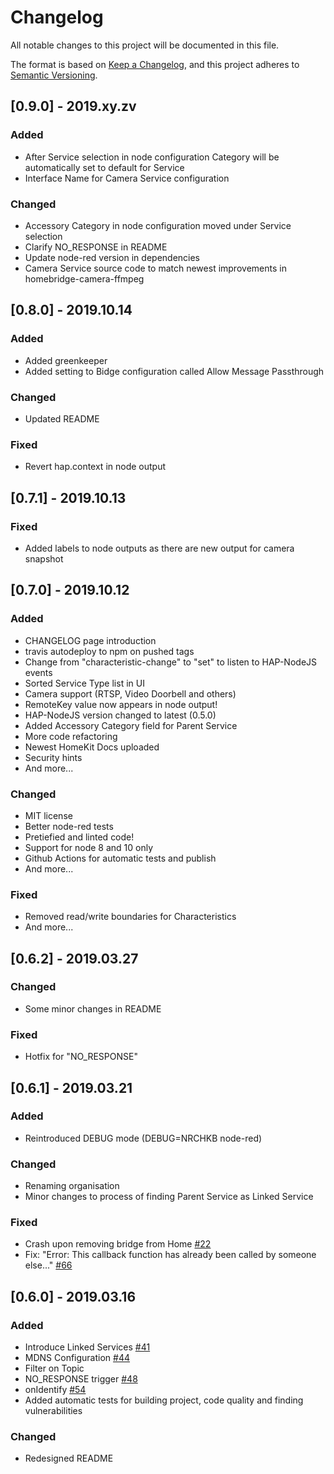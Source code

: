 # Changelog
All notable changes to this project will be documented in this file.

The format is based on [Keep a Changelog](https://keepachangelog.com/en/1.0.0/),
and this project adheres to [Semantic Versioning](https://semver.org/spec/v2.0.0.html).


## [0.9.0] - 2019.xy.zv
### Added
 - After Service selection in node configuration Category will be automatically set to default for Service
 - Interface Name for Camera Service configuration
### Changed
 - Accessory Category in node configuration moved under Service selection
 - Clarify NO_RESPONSE in README
 - Update node-red version in dependencies
 - Camera Service source code to match newest improvements in homebridge-camera-ffmpeg


## [0.8.0] - 2019.10.14
### Added
 - Added greenkeeper
 - Added setting to Bidge configuration called Allow Message Passthrough
### Changed
 - Updated README
### Fixed
 - Revert hap.context in node output


## [0.7.1] - 2019.10.13
### Fixed
 - Added labels to node outputs as there are new output for camera snapshot

## [0.7.0] - 2019.10.12
### Added
 - CHANGELOG page introduction
 - travis autodeploy to npm on pushed tags
 - Change from "characteristic-change" to "set" to listen to HAP-NodeJS events
 - Sorted Service Type list in UI
 - Camera support (RTSP, Video Doorbell and others)
 - RemoteKey value now appears in node output!
 - HAP-NodeJS version changed to latest (0.5.0)
 - Added Accessory Category field for Parent Service
 - More code refactoring
 - Newest HomeKit Docs uploaded
 - Security hints
 - And more...
### Changed
 - MIT license
 - Better node-red tests
 - Pretiefied and linted code!
 - Support for node 8 and 10 only
 - Github Actions for automatic tests and publish
 - And more...
### Fixed
 - Removed read/write boundaries for Characteristics
 - And more...

## [0.6.2] - 2019.03.27
### Changed
 - Some minor changes in README

### Fixed
 - Hotfix for "NO_RESPONSE"

 
## [0.6.1] - 2019.03.21
### Added
 - Reintroduced DEBUG mode (DEBUG=NRCHKB node-red)

### Changed
 - Renaming organisation
 - Minor changes to process of finding Parent Service as Linked Service

### Fixed
 - Crash upon removing bridge from Home [#22](https://github.com/NRCHKB/node-red-contrib-homekit-bridged/issues/22)
 - Fix: "Error: This callback function has already been called by someone else..." [#66](https://github.com/NRCHKB/node-red-contrib-homekit-bridged/issues/66)


## [0.6.0] - 2019.03.16
### Added
 - Introduce Linked Services [#41](https://github.com/NRCHKB/node-red-contrib-homekit-bridged/issues/41)
 - MDNS Configuration [#44](https://github.com/NRCHKB/node-red-contrib-homekit-bridged/issues/44)
 - Filter on Topic
 - NO_RESPONSE trigger [#48](https://github.com/NRCHKB/node-red-contrib-homekit-bridged/issues/48)
 - onIdentify [#54](https://github.com/NRCHKB/node-red-contrib-homekit-bridged/issues/54)
 - Added automatic tests for building project, code quality and finding vulnerabilities
 
### Changed
 - Redesigned README
